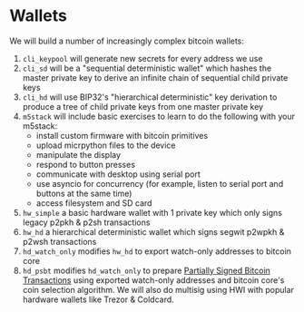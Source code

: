 # Wallets

We will build a number of increasingly complex bitcoin wallets:

1. `cli_keypool` will generate new secrets for every address we use
2. `cli_sd` will be a "sequential deterministic wallet" which hashes the master private key to derive an infinite chain of sequential child private keys
3. `cli_hd` will use BIP32's "hierarchical deterministic" key derivation to produce a tree of child private keys from one master private key
4. `m5stack` will include basic exercises to learn to do the following with your m5stack:
    - install custom firmware with bitcoin primitives
    - upload micrpython files to the device
    - manipulate the display
    - respond to button presses
    - communicate with desktop using serial port
    - use asyncio for concurrency (for example, listen to serial port and buttons at the same time)
    - access filesystem and SD card
6. `hw_simple` a basic hardware wallet with 1 private key which only signs legacy p2pkh & p2sh transactions
7. `hw_hd` a hierarchical deterministic wallet which signs segwit p2wpkh & p2wsh transactions 
8. `hd_watch_only` modifies `hw_hd` to export watch-only addresses to bitcoin core
9. `hd_psbt` modifies `hd_watch_only` to prepare [Partially Signed Bitcoin Transactions](https://github.com/bitcoin/bips/blob/master/bip-0174.mediawiki) using exported watch-only addresses and bitcoin core's coin selection algorithm. We will also do multisig using HWI with popular hardware wallets like Trezor & Coldcard.
